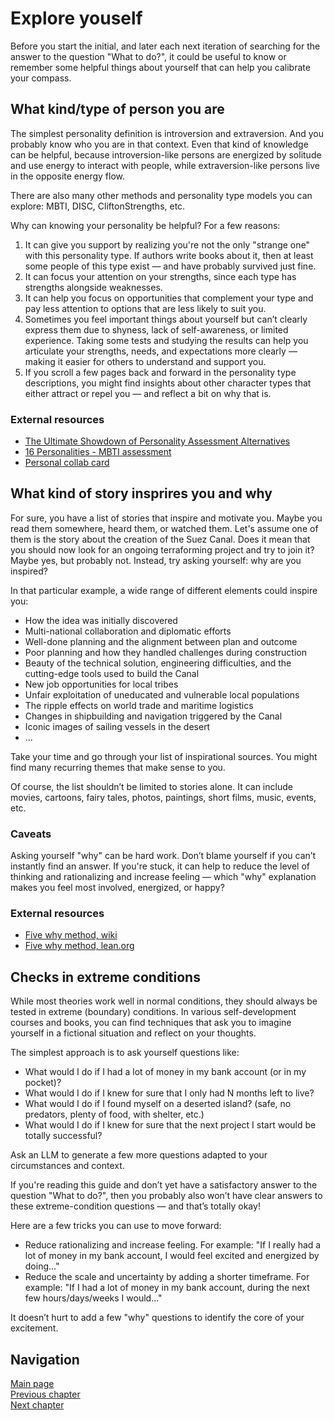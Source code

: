 # Explore youself
Before you start the initial, and later each next iteration of searching for the answer to the question "What to do?", it could be useful to know or remember some helpful things about yourself that can help you calibrate your compass.

## What kind/type of person you are
The simplest personality definition is introversion and extraversion. And you probably know who you are in that context. Even that kind of knowledge can be helpful, because introversion-like persons are energized by solitude and use energy to interact with people, while extraversion-like persons live in the opposite energy flow.

There are also many other methods and personality type models you can explore: MBTI, DISC, CliftonStrengths, etc.

Why can knowing your personality be helpful? For a few reasons:
1. It can give you support by realizing you're not the only "strange one" with this personality type. If authors write books about it, then at least some people of this type exist — and have probably survived just fine.
2. It can focus your attention on your strengths, since each type has strengths alongside weaknesses.
3. It can help you focus on opportunities that complement your type and pay less attention to options that are less likely to suit you.
4. Sometimes you feel important things about yourself but can’t clearly express them due to shyness, lack of self-awareness, or limited experience. Taking some tests and studying the results can help you articulate your strengths, needs, and expectations more clearly — making it easier for others to understand and support you.
5. If you scroll a few pages back and forward in the personality type descriptions, you might find insights about other character types that either attract or repel you — and reflect a bit on why that is.

### External resources
* [The Ultimate Showdown of Personality Assessment Alternatives](https://www.teamdynamics.io/blog/myers-briggs-strengthsfinder-and-disc-the-ultimate-showdown-of-personality-assessments)
* [16 Personalities - MBTI assessment](https://www.16personalities.com/)
* [Personal collab card](https://management30.com/practice/personal-collab-cards/)

## What kind of story insprires you and why
For sure, you have a list of stories that inspire and motivate you. Maybe you read them somewhere, heard them, or watched them. Let's assume one of them is the story about the creation of the Suez Canal. Does it mean that you should now look for an ongoing terraforming project and try to join it? Maybe yes, but probably not. Instead, try asking yourself: why are you inspired?

In that particular example, a wide range of different elements could inspire you:
* How the idea was initially discovered
* Multi-national collaboration and diplomatic efforts
* Well-done planning and the alignment between plan and outcome
* Poor planning and how they handled challenges during construction
* Beauty of the technical solution, engineering difficulties, and the cutting-edge tools used to build the Canal
* New job opportunities for local tribes
* Unfair exploitation of uneducated and vulnerable local populations
* The ripple effects on world trade and maritime logistics
* Changes in shipbuilding and navigation triggered by the Canal
* Iconic images of sailing vessels in the desert
* ...

Take your time and go through your list of inspirational sources. You might find many recurring themes that make sense to you.

Of course, the list shouldn’t be limited to stories alone. It can include movies, cartoons, fairy tales, photos, paintings, short films, music, events, etc.

### Caveats
Asking yourself "why" can be hard work. Don’t blame yourself if you can’t instantly find an answer.
If you're stuck, it can help to reduce the level of thinking and rationalizing and increase feeling — which "why" explanation makes you feel most involved, energized, or happy? 

### External resources
* [Five why method, wiki](https://en.wikipedia.org/wiki/Five_whys)
* [Five why method, lean.org](https://www.lean.org/lexicon-terms/5-whys/)

## Checks in extreme conditions 
While most theories work well in normal conditions, they should always be tested in extreme (boundary) conditions. In various self-development courses and books, you can find techniques that ask you to imagine yourself in a fictional situation and reflect on your thoughts.

The simplest approach is to ask yourself questions like:
* What would I do if I had a lot of money in my bank account (or in my pocket)?
* What would I do if I knew for sure that I only had N months left to live?
* What would I do if I found myself on a deserted island? (safe, no predators, plenty of food, with shelter, etc.)
* What would I do if I knew for sure that the next project I start would be totally successful?

Ask an LLM to generate a few more questions adapted to your circumstances and context.

If you're reading this guide and don’t yet have a satisfactory answer to the question "What to do?", then you probably also won’t have clear answers to these extreme-condition questions — and that’s totally okay!

Here are a few tricks you can use to move forward:
* Reduce rationalizing and increase feeling. For example: "If I really had a lot of money in my bank account, I would feel excited and energized by doing..."
* Reduce the scale and uncertainty by adding a shorter timeframe. For example: "If I had a lot of money in my bank account, during the next few hours/days/weeks I would..."

It doesn’t hurt to add a few "why" questions to identify the core of your excitement.

## Navigation
[Main page](/README.md)  
[Previous chapter](/docs/prerequisited.md)   
[Next chapter](/docs/explore_around.md)   


